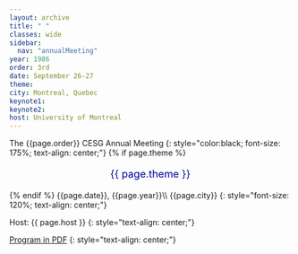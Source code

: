 ```yaml
---
layout: archive
title: " "
classes: wide
sidebar:
  nav: "annualMeeting"
year: 1986
order: 3rd
date: September 26-27
theme: 
city: Montreal, Quebec
keynote1: 
keynote2: 
host: University of Montreal
---
```

The {{page.order}} CESG Annual Meeting
{: style="color:black; font-size: 175%; text-align: center;"}
{% if page.theme %}
<p style="font-size:130%; text-align:center; color:#000099">{{ page.theme }}</p>
{% endif %}
{{page.date}}, {{page.year}}\\
{{page.city}}
{: style="font-size: 120%; text-align: center;"}

Host: {{ page.host }}
{: style="text-align: center;"}

[Program in PDF](/assets/pdf/cesg-program-{{page.year}}.pdf)
{: style="text-align: center;"}
